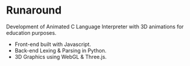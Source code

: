 # Runaround
Development of Animated C Language Interpreter with 3D animations for education purposes.

- Front-end built with Javascript.
- Back-end Lexing & Parsing in Python.
- 3D Graphics using WebGL & Three.js.
